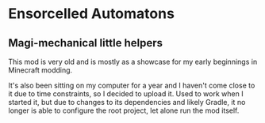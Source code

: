 # Ensorcelled Automatons

## Magi-mechanical little helpers

This mod is very old and is mostly as a showcase for my early beginnings in Minecraft modding.

It's also been sitting on my computer for a year and I haven't come close to it due to time constraints, so I decided to upload it.
Used to work when I started it, but due to changes to its dependencies and likely Gradle, it no longer
is able to configure the root project, let alone run the mod itself.
